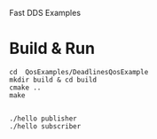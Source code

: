 Fast DDS Examples


# Build & Run
```shell
cd  QosExamples/DeadlinesQosExample
mkdir build & cd build
cmake ..
make


./hello publisher
./hello subscriber
```